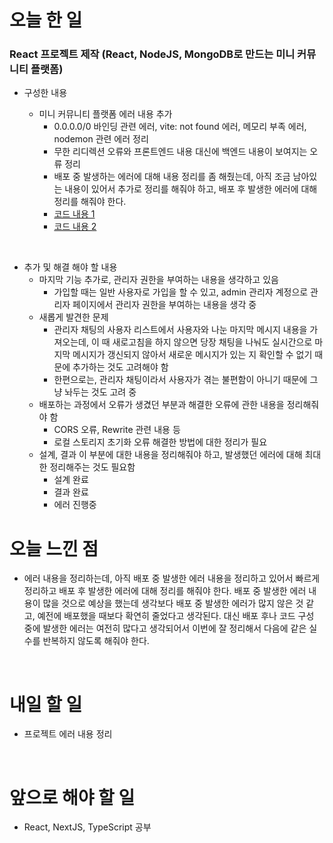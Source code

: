 # 오늘 한 일

### React 프로젝트 제작 (React, NodeJS, MongoDB로 만드는 미니 커뮤니티 플랫폼)

- 구성한 내용

  - 미니 커뮤니티 플랫폼 에러 내용 추가
    - 0.0.0.0/0 바인딩 관련 에러, vite: not found 에러, 메모리 부족 에러, nodemon 관련 에러 정리
    - 무한 리디렉션 오류와 프론트엔드 내용 대신에 백엔드 내용이 보여지는 오류 정리
    - 배포 중 발생하는 에러에 대해 내용 정리를 좀 해줬는데, 아직 조금 남아있는 내용이 있어서 추가로 정리를 해줘야 하고, 배포 후 발생한 에러에 대해 정리를 해줘야 한다.
    - [코드 내용 1](https://github.com/jeongsangtae/TIL/commit/59877cf86d0b5b30a704e5ef3342e1542a094c3d)
    - [코드 내용 2](https://github.com/jeongsangtae/TIL/commit/8fcfa0aedf032404bc40a7dac124a3141eb82ae3)

<br />

- 추가 및 해결 해야 할 내용
  - 마지막 기능 추가로, 관리자 권한을 부여하는 내용을 생각하고 있음
    - 가입할 때는 일반 사용자로 가입을 할 수 있고, admin 관리자 계정으로 관리자 페이지에서 관리자 권한을 부여하는 내용을 생각 중
  - 새롭게 발견한 문제
    - 관리자 채팅의 사용자 리스트에서 사용자와 나눈 마지막 메시지 내용을 가져오는데, 이 때 새로고침을 하지 않으면 당장 채팅을 나눠도 실시간으로 마지막 메시지가 갱신되지 않아서 새로운 메시지가 있는 지 확인할 수 없기 때문에 추가하는 것도 고려해야 함
    - 한편으로는, 관리자 채팅이라서 사용자가 겪는 불편함이 아니기 때문에 그냥 놔두는 것도 고려 중
  - 배포하는 과정에서 오류가 생겼던 부분과 해결한 오류에 관한 내용을 정리해줘야 함
    - CORS 오류, Rewrite 관련 내용 등
    - 로컬 스토리지 초기화 오류 해결한 방법에 대한 정리가 필요
  - 설계, 결과 이 부분에 대한 내용을 정리해줘야 하고, 발생했던 에러에 대해 최대한 정리해주는 것도 필요함
    - 설계 완료
    - 결과 완료
    - 에러 진행중

# 오늘 느낀 점

- 에러 내용을 정리하는데, 아직 배포 중 발생한 에러 내용을 정리하고 있어서 빠르게 정리하고 배포 후 발생한 에러에 대해 정리를 해줘야 한다. 배포 중 발생한 에러 내용이 많을 것으로 예상을 했는데 생각보다 배포 중 발생한 에러가 많지 않은 것 같고, 예전에 배포했을 때보다 확연히 줄었다고 생각된다. 대신 배포 후나 코드 구성 중에 발생한 에러는 여전히 많다고 생각되어서 이번에 잘 정리해서 다음에 같은 실수를 반복하지 않도록 해줘야 한다.

<br />

# 내일 할 일

- 프로젝트 에러 내용 정리

<br />

# 앞으로 해야 할 일

- React, NextJS, TypeScript 공부
